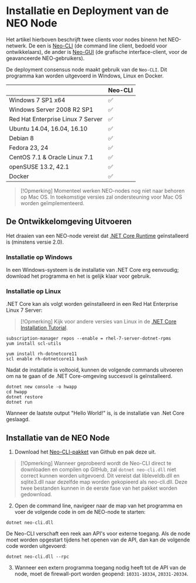# Installatie en Deployment van de NEO Node 

Het artikel hierboven beschrijft twee clients voor nodes binenn het NEO-netwerk. De een is [Neo-CLI](https://github.com/neo-project/neo-cli/releases) (de command line client, bedoeld voor ontwikkelaars), de ander is [Neo-GUI](https://github.com/neo-project/neo-gui/releases) (de grafische interface-client, voor de geavanceerde NEO-gebruikers).

De deployment consensus node maakt gebruik van de `Neo-CLI`. Dit programma kan worden uitgevoerd in Windows, Linux en Docker.

|                                   | Neo-CLI           |
| --------------------------------- | ----------------- |
| Windows 7 SP1 x64                 | ✅                 |
| Windows Server 2008 R2 SP1        | ✅                 |
| Red Hat Enterprise Linux 7 Server | ✅                 |
| Ubuntu 14.04, 16.04, 16.10        | ✅                 |
| Debian 8                          | ✅                 |
| Fedora 23, 24                     | ✅                 |
| CentOS 7.1 & Oracle Linux 7.1     | ✅                 |
| openSUSE 13.2, 42.1               | ✅                 |
| Docker                            | ✅                 |

> [!Opmerking]
> Momenteel werken NEO-nodes nog niet naar behoren op Mac OS. In toekomstige versies zal ondersteuning voor Mac OS worden geïmplementeerd.

## De Ontwikkelomgeving Uitvoeren

Het draaien van een NEO-node vereist dat [.NET Core Runtime](https://www.microsoft.com/net/download/core#/runtime) geïnstalleerd is (minstens versie 2.0).

### Installatie op Windows

In een Windows-systeem is de installatie van .NET Core erg eenvoudig; download het programma en het is gelijk klaar voor gebruik.

### Installatie op Linux

.NET Core kan als volgt worden geïnstalleerd in een Red Hat Enterprise Linux 7 Server:

> [!Opmerking]
> Kijk voor andere versies van Linux in de [.NET Core Installation Tutorial](https://www.snetnet/core#linuxredhat).


```
subscription-manager repos --enable = rhel-7-server-dotnet-rpms
yum install scl-utils
```

```
yum install rh-dotnetcore11
scl enable rh-dotnetcore11 bash
```

Nadat de installatie is voltooid, kunnen de volgende commands uitvoeren om na te gaan of de .NET Core-omgeving succesvol is geïnstalleerd.

```
dotnet new console -o hwapp
cd hwapp
dotnet restore
dotnet run
```

Wanneer de laatste output "Hello World!" is, is de installatie van .Net Core geslaagd.

## Installatie van de NEO Node

1. Download het [Neo-CLI-pakket](https://github.com/neo-project/neo-cli/releases) van Github en pak deze uit.

> [!Opmerking]
> Wanneer geprobeerd wordt de Neo-CLI direct te downloaden en compilen op GitHub, zal `dotnet neo-cli.dll` niet correct kunnen worden uitgevoerd. Dit vereist dat libleveldb.dll en sqlite3.dll naar dezelfde map worden gekopieerd als neo-cli.dll. Deze twee bestanden kunnen in de eerste fase van het pakket worden gedownload.

2. Open de command line, navigeer naar de map van het programma en voer de volgende code in om de NEO-node te starten:

```
dotnet neo-cli.dll
```

De Neo-CLI verschaft een reek aan API's voor externe toegang. Als de node moet worden opgestart tijdens het openen van de API, dan kan de volgende code worden uitgevoerd:

```
dotnet neo-cli.dll --rpc
```

3. Wanneer een extern programma toegang nodig heeft tot de API van de node, moet de firewall-port worden geopend: `10331-10334`, `20331-20334`.

